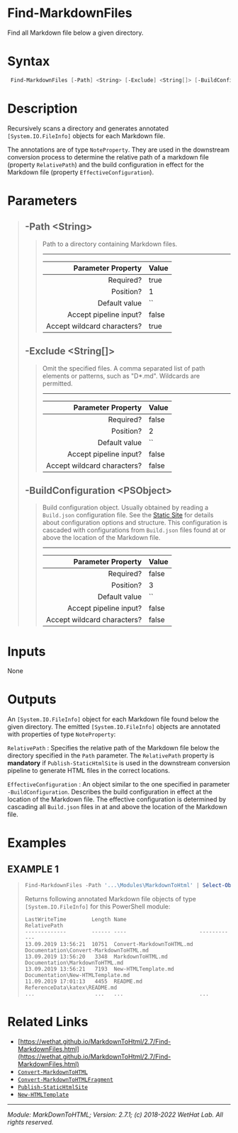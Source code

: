 ﻿# Find-MarkdownFiles

Find all Markdown file below a given directory.

# Syntax
```PowerShell
 Find-MarkdownFiles [-Path] <String> [-Exclude] <String[]> [-BuildConfiguration] <PSObject>  [<CommonParameters>] 
```


# Description


Recursively scans a directory and generates annotated `[System.IO.FileInfo]`
objects for each Markdown file.

The annotations are of type `NoteProperty`. They are used in the downstream
conversion process to determine the relative path of a markdown file (property
`RelativePath`) and the build configuration in effect for the Markdown file
(property `EffectiveConfiguration`).





# Parameters

<blockquote>



## -Path \<String\>

<blockquote>

Path to a directory containing Markdown files.

---

Parameter Property         | Value
--------------------------:|:----------
Required?                  | true
Position?                  | 1
Default value              | ``
Accept pipeline input?     | false
Accept wildcard characters?| true

</blockquote>
 

## -Exclude \<String[]\>

<blockquote>

Omit the specified files. A comma separated list of path elements or
patterns, such as "D*.md". Wildcards are permitted.

---

Parameter Property         | Value
--------------------------:|:----------
Required?                  | false
Position?                  | 2
Default value              | ``
Accept pipeline input?     | false
Accept wildcard characters?| false

</blockquote>
 

## -BuildConfiguration \<PSObject\>

<blockquote>

Build configuration object. Usually obtained by reading a `Build.json` configuration
file. See the [Static Site](about_MarkdownToHTML.md#static-site-project-customization)
for details about configuration options and structure. This configuration is
cascaded with configurations from `Build.json` files found at or above the
location of the Markdown file.

---

Parameter Property         | Value
--------------------------:|:----------
Required?                  | false
Position?                  | 3
Default value              | ``
Accept pipeline input?     | false
Accept wildcard characters?| false

</blockquote>


</blockquote>


# Inputs
None


# Outputs
An `[System.IO.FileInfo]` object for each Markdown file found below
the given directory. The emitted
`[System.IO.FileInfo]` objects are annotated with properties of type `NoteProperty`:

`RelativePath`
:   Specifies the relative path of the Markdown file below the
    directory specified in the `Path` parameter. The `RelativePath` property is
    **mandatory** if `Publish-StaticHtmlSite` is used in the downstream conversion
    pipeline to generate HTML files in the correct locations.

`EffectiveConfiguration`
:   An object similar to the one specified in parameter `-BuildConfiguration`.
    Describes the build configuration in effect at the location of the Markdown
    file. The effective configuration is determined by cascading all `Build.json`
    files in at and above the location of the Markdown file.

# Examples


## EXAMPLE 1

> ~~~ PowerShell
> Find-MarkdownFiles -Path '...\Modules\MarkdownToHtml' | Select-Object -Property Mode,LastWriteTime,Length,Name,RelativePath | Format-Table
> ~~~
>
> 
> Returns following annotated Markdown file objects of type `[System.IO.FileInfo]` for this PowerShell module:
> 
>     LastWriteTime        Length Name                       RelativePath
>     -------------        ------ ----                       ------------
>     13.09.2019 13:56:21  10751  Convert-MarkdownToHTML.md  Documentation\Convert-MarkdownToHTML.md
>     13.09.2019 13:56:20   3348  MarkdownToHTML.md          Documentation\MarkdownToHTML.md
>     13.09.2019 13:56:21   7193  New-HTMLTemplate.md        Documentation\New-HTMLTemplate.md
>     11.09.2019 17:01:13   4455  README.md                  ReferenceData\katex\README.md
>     ...                   ...   ...                        ...
> 
> 
> 
> 
> 
> 
> 
> 
> 
> 
> 
> 


# Related Links

* [https://wethat.github.io/MarkdownToHtml/2.7/Find-MarkdownFiles.html](https://wethat.github.io/MarkdownToHtml/2.7/Find-MarkdownFiles.html) 
* [`Convert-MarkdownToHTML`](Convert-MarkdownToHTML.md) 
* [`Convert-MarkdownToHTMLFragment`](Convert-MarkdownToHTMLFragment.md) 
* [`Publish-StaticHtmlSite`](Publish-StaticHtmlSite.md) 
* [`New-HTMLTemplate`](New-HTMLTemplate.md)

---

<cite>Module: MarkDownToHTML; Version: 2.7.1; (c) 2018-2022 WetHat Lab. All rights reserved.</cite>
